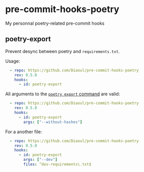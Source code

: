 # pre-commit-hooks-poetry
My personnal poetry-related pre-commit hooks

## poetry-export
Prevent desync between poetry and `requirements.txt`.

Usage:
```yaml
  - repo: https://github.com/Diaoul/pre-commit-hooks-poetry
    rev: 0.5.0
    hooks:
      - id: poetry-export
```

All arguments to the [`poetry export` command](https://python-poetry.org/docs/cli/#export) are valid:
```yaml
  - repo: https://github.com/Diaoul/pre-commit-hooks-poetry
    rev: 0.5.0
    hooks:
      - id: poetry-export
        args: ["--without-hashes"]
```

For a another file:
```yaml
  - repo: https://github.com/Diaoul/pre-commit-hooks-poetry
    rev: 0.5.0
    hooks:
      - id: poetry-export
        args: ["--dev"]
        files: ^dev-requirements\.txt$
```
